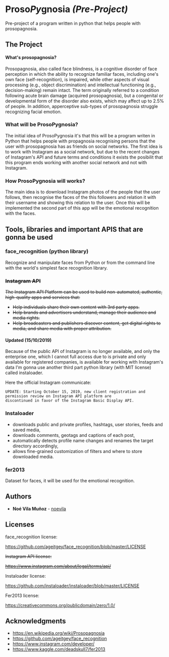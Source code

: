 # Proso*Py*gnosia _(Pre-Project)_
Pre-project of a program written in python that helps people with prosopagnosia.

## The Project

#### What's prosopagnosia?

Prosopagnosia, also called face blindness, is a cognitive disorder of face perception in which the ability to recognize 
familiar faces, including one's own face (self-recognition), is impaired, while other aspects of visual processing 
(e.g., object discrimination) and intellectual functioning (e.g., decision-making) remain intact. The term originally 
referred to a condition following acute brain damage (acquired prosopagnosia), but a congenital or developmental form of
 the disorder also exists, which may affect up to 2.5% of people.
In addition, apperceptive sub-types of prosopagnosia struggle recognizing facial emotion.
### What will be ProsoPygnosia?

The initial idea of ProsoPygnosia it's that this will be a program writen in Python that helps people with propagnosia
recognising persons that the user with prosopagnosia has as friends on social networks.
The first idea is to work with Instagram as a social network, but due to the recent changes of Instagram's 
API and future terms and conditions it exists the posibilit that this program ends working with another 
social network and not with Instagram.

### How ProsoPygnosia will works?

The main idea is to download Instagram photos of the people that the user follows, then recognise the faces of the
this followers and relation it with their username and showing this relation to the user.
Once this will be implemented the second part of this app will be the emotional recognition with the faces.


## Tools, libraries and important APIS that are gonna be used


### face_recognition (python library)

Recognize and manipulate faces from Python or from the command line with the world's simplest face recognition library.

### ~~Instagram API~~


~~The Instagram API Platform can be used to build non-automated, authentic, high-quality apps and services that:~~

* ~~Help individuals share their own content with 3rd party apps.~~
* ~~Help brands and advertisers understand, manage their audience and media rights.~~
* ~~Help broadcasters and publishers discover content, get digital rights to media, and share media with proper 
attribution.~~

#### Updated (15/10/2019)


Because of the public API of Instagram is no longer available, and only the enterprise one, which I cannot full access
 due to  is private and only available for registered companies, is available for working with Instagram's data I'm
 gonna use another third part python library (with MIT license) called instaloader. 
 
 Here the official Instagram communicate:
```
UPDATE: Starting October 15, 2019, new client registration and permission review on Instagram API platform are 
discontinued in favor of the Instagram Basic Display API.
```


### Instaloader

* downloads public and private profiles, hashtags, user stories, feeds and saved media,
* downloads comments, geotags and captions of each post,
* automatically detects profile name changes and renames the target directory accordingly,
* allows fine-grained customization of filters and where to store downloaded media.


### fer2013

Dataset for faces, it will be used for the emotional recognition.


## Authors

* **Noé Vila Muñoz** - [noevila](https://github.com/noevila)

## Licenses

face_recognition license:

https://github.com/ageitgey/face_recognition/blob/master/LICENSE

~~Instagram API license:~~

~~https://www.instagram.com/about/legal/terms/api/~~

Instaloader license:

https://github.com/instaloader/instaloader/blob/master/LICENSE

Fer2013 license:

https://creativecommons.org/publicdomain/zero/1.0/

## Acknowledgments

* https://en.wikipedia.org/wiki/Prosopagnosia
* https://github.com/ageitgey/face_recognition
* https://www.instagram.com/developer/
* https://www.kaggle.com/deadskull7/fer2013
